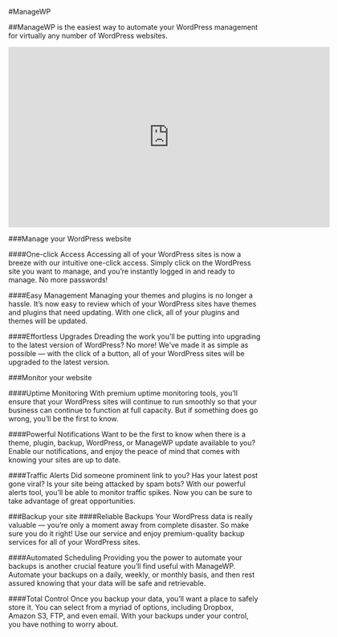 #ManageWP

##ManageWP is the easiest way to automate your WordPress management for virtually any number of WordPress websites.

<iframe src="http://fast.wistia.net/embed/iframe/ccxcd9wws5" allowtransparency="true" frameborder="0" scrolling="no" class="wistia_embed" name="wistia_embed" allowfullscreen mozallowfullscreen webkitallowfullscreen oallowfullscreen msallowfullscreen width="640" height="360"></iframe>

###Manage your WordPress website

####One-click Access
Accessing all of your WordPress sites is now a breeze with our intuitive one-click access. Simply click on the WordPress site you want to manage, and you’re instantly logged in and ready to manage. No more passwords!


####Easy Management
Managing your themes and plugins is no longer a hassle. It’s now easy to review which of your WordPress sites have themes and plugins that need updating. With one click, all of your plugins and themes will be updated.


####Effortless Upgrades
Dreading the work you’ll be putting into upgrading to the latest version of WordPress? No more! We’ve made it as simple as possible — with the click of a button, all of your WordPress sites will be upgraded to the latest version.

###Monitor your website

####Uptime Monitoring
With premium uptime monitoring tools, you’ll ensure that your WordPress sites will continue to run smoothly so that your business can continue to function at full capacity. But if something does go wrong, you’ll be the first to know.

####Powerful Notifications
Want to be the first to know when there is a theme, plugin, backup, WordPress, or ManageWP update available to you? Enable our notifications, and enjoy the peace of mind that comes with knowing your sites are up to date.

####Traffic Alerts
Did someone prominent link to you? Has your latest post gone viral? Is your site being attacked by spam bots? With our powerful alerts tool, you’ll be able to monitor traffic spikes. Now you can be sure to take advantage of great opportunities.

###Backup your site
####Reliable Backups
Your WordPress data is really valuable — you’re only a moment away from complete disaster. So make sure you do it right! Use our service and enjoy premium-quality backup services for all of your WordPress sites.

####Automated Scheduling
Providing you the power to automate your backups is another crucial feature you’ll find useful with ManageWP. Automate your backups on a daily, weekly, or monthly basis, and then rest assured knowing that your data will be safe and retrievable.

####Total Control
Once you backup your data, you’ll want a place to safely store it. You can select from a myriad of options, including Dropbox, Amazon S3, FTP, and even email. With your backups under your control, you have nothing to worry about.
